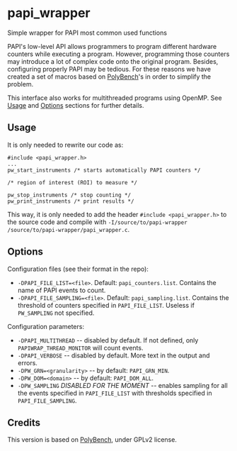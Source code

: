 # papi_wrapper
Simple wrapper for PAPI most common used functions

PAPI's low-level API allows programmers to program different hardware counters while executing a program. However, programming those counters may introduce a lot of complex code onto the original program. Besides, configuring properly PAPI may be tedious. For these reasons we have created a set of macros based on [PolyBench](https://sourceforge.net/projects/polybench/)'s in order to simplify the problem.

This interface also works for multithreaded programs using OpenMP. See [Usage](#usage) and [Options](#options) sections for further details.

## Usage

It is only needed to rewrite our code as:

```
#include <papi_wrapper.h>
...
pw_start_instruments /* starts automatically PAPI counters */

/* region of interest (ROI) to measure */

pw_stop_instruments /* stop counting */
pw_print_instruments /* print results */
```

This way, it is only needed to add the header `#include <papi_wrapper.h>` to the source code and compile with `-I/source/to/papi-wrapper /source/to/papi-wrapper/papi_wrapper.c`.

## Options

Configuration files (see their format in the repo):
 * `-DPAPI_FILE_LIST=<file>`. Default: `papi_counters.list`. Contains the name of PAPI events to count.
 * `-DPAPI_FILE_SAMPLING=<file>`. Default: `papi_sampling.list`. Contains the threshold of counters specified in `PAPI_FILE_LIST`. Useless if `PW_SAMPLING` not specified.

Configuration parameters:
 * `-DPAPI_MULTITHREAD` -- disabled by default. If not defined, only `PAPIWRAP_THREAD_MONITOR` will count events.
 * `-DPAPI_VERBOSE` -- disabled by default. More text in the output and errors.
 * `-DPW_GRN=<granularity>` -- by default: `PAPI_GRN_MIN`.
 * `-DPW_DOM=<domain>` -- by default: `PAPI_DOM_ALL`.
 * `-DPW_SAMPLING` *DISABLED FOR THE MOMENT* -- enables sampling for all the events specified in `PAPI_FILE_LIST` with thresholds specified in `PAPI_FILE_SAMPLING`.

## Credits

This version is based on [PolyBench](https://sourceforge.net/projects/polybench/), under GPLv2 license. 
